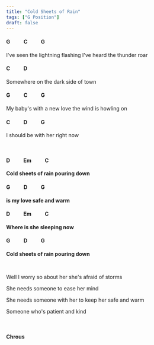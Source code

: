 ```yaml
---
title: "Cold Sheets of Rain"
tags: ["G Position"]
draft: false
---
```

#### G &nbsp;&nbsp;&nbsp;&nbsp;&nbsp;&nbsp;&nbsp;&nbsp;&nbsp; C &nbsp;&nbsp;&nbsp;&nbsp;&nbsp;&nbsp;&nbsp;&nbsp;&nbsp; G
I've seen the lightning flashing I've heard the thunder roar
#### C &nbsp;&nbsp;&nbsp;&nbsp;&nbsp;&nbsp;&nbsp;&nbsp;&nbsp; D
Somewhere on the dark side of town
#### G &nbsp;&nbsp;&nbsp;&nbsp;&nbsp;&nbsp;&nbsp;&nbsp;&nbsp; C &nbsp;&nbsp;&nbsp;&nbsp;&nbsp;&nbsp;&nbsp;&nbsp;&nbsp; G
My baby's with a new love the wind is howling on
#### C &nbsp;&nbsp;&nbsp;&nbsp;&nbsp;&nbsp;&nbsp;&nbsp;&nbsp; D &nbsp;&nbsp;&nbsp;&nbsp;&nbsp;&nbsp;&nbsp;&nbsp;&nbsp; G
I should be with her right now

<br>

#### D &nbsp;&nbsp;&nbsp;&nbsp;&nbsp;&nbsp;&nbsp;&nbsp;&nbsp; Em &nbsp;&nbsp;&nbsp;&nbsp;&nbsp;&nbsp;&nbsp;&nbsp;&nbsp; C 
**Cold sheets of rain pouring down** 
#### G &nbsp;&nbsp;&nbsp;&nbsp;&nbsp;&nbsp;&nbsp;&nbsp;&nbsp; D &nbsp;&nbsp;&nbsp;&nbsp;&nbsp;&nbsp;&nbsp;&nbsp;&nbsp; G
**is my love safe and warm**
#### D &nbsp;&nbsp;&nbsp;&nbsp;&nbsp;&nbsp;&nbsp;&nbsp;&nbsp; Em &nbsp;&nbsp;&nbsp;&nbsp;&nbsp;&nbsp;&nbsp;&nbsp;&nbsp; C
**Where is she sleeping now**
#### G &nbsp;&nbsp;&nbsp;&nbsp;&nbsp;&nbsp;&nbsp;&nbsp;&nbsp; D &nbsp;&nbsp;&nbsp;&nbsp;&nbsp;&nbsp;&nbsp;&nbsp;&nbsp; G
**Cold sheets of rain pouring down**

<br>

Well I worry so about her she's afraid of storms

She needs someone to ease her mind

She needs someone with her to keep her safe and warm

Someone who's patient and kind

<br>

#### Chrous